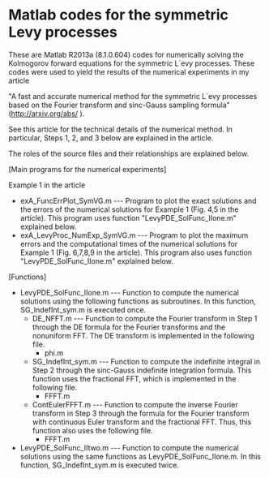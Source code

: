 Matlab codes for the symmetric Levy processes
====================

These are Matlab R2013a (8.1.0.604) codes for numerically solving the Kolmogorov forward equations for the symmetric L´evy processes. These codes were used to yield the results of the numerical experiments in my article

"A fast and accurate numerical method for the symmetric L´evy processes 
 based on the Fourier transform and sinc-Gauss sampling formula"
(http://arxiv.org/abs/ ).

See this article for the technical details of the numerical method. In particular, Steps 1, 2, and 3 below are explained in the article.  

The roles of the source files and their relationships are explained below. 

[Main programs for the numerical experiments]

Example 1 in the article
- exA_FuncErrPlot_SymVG.m --- Program to plot the exact solutions and the errors of the numerical solutions for Example 1 (Fig. 4,5 in the article). This program uses function "LevyPDE_SolFunc_IIone.m" explained below. 
- exA_LevyProc_NumExp_SymVG.m --- Program to plot the maximum errors and the computational times of the numerical solutions for Example 1 (Fig. 6,7,8,9 in the article). This program also uses function "LevyPDE_SolFunc_IIone.m" explained below. 



[Functions]
- LevyPDE_SolFunc_IIone.m --- Function to compute the numerical solutions using the following functions as subroutines. In this function, SG_IndefInt_sym.m is executed once. 
  - DE_NFFT.m --- Function to compute the Fourier transform in Step 1 through the DE formula for the Fourier transforms and the nonuniform FFT. The DE transform is implemented in the following file.
    - phi.m   
  - SG_IndefInt_sym.m --- Function to compute the indefinite integral in Step 2 through the sinc-Gauss indefinite integration formula. This function uses the fractional FFT, which is implemented in the following file.
    - FFFT.m 
  - ContEulerFFFT.m --- Function to compute the inverse Fourier transform in Step 3 through the formula for the Fourier transform with continuous Euler transform and the fractional FFT. Thus, this function also uses the following file.
    - FFFT.m 
- LevyPDE_SolFunc_IItwo.m --- Function to compute the numerical solutions using the same functions as LevyPDE_SolFunc_IIone.m. In this function, SG_IndefInt_sym.m is executed twice. 




